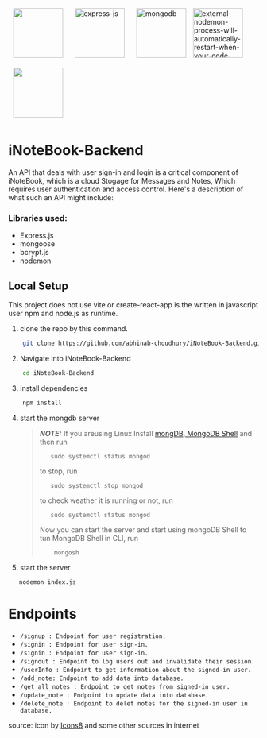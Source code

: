 
[<img style="margin:10px;" width="100" height="100" src="https://upload.wikimedia.org/wikipedia/commons/d/d9/Node.js_logo.svg" >](https://nodejs.org/en/docs)
[<img style="margin:10px;" width="100" height="100" src="https://img.icons8.com/nolan/100/express-js.png" alt="express-js"/>](https://expressjs.com/en/starter/installing.html)
[<img style="margin:10px;" width="100" height="100" src="https://img.icons8.com/color/100/mongodb.png" alt="mongodb"/>](https://www.mongodb.com/docs/)
[<img width="100" height="100" src="https://img.icons8.com/external-tal-revivo-green-tal-revivo/100/external-nodemon-process-will-automatically-restart-when-your-code-changes-logo-green-tal-revivo.png" alt="external-nodemon-process-will-automatically-restart-when-your-code-changes-logo-green-tal-revivo"/>](https://nodemon.io/)
[<img style="margin:10px;" width="100" height="100" src="https://img.icons8.com/clouds/100/spiral-bound-booklet.png" >](https://github.com/abhinab-choudhury/iNoteBook)



# iNoteBook-Backend

An API that deals with user sign-in and login is a critical component of iNoteBook, which is a cloud Stogage for Messages and Notes, Which requires user authentication and access control. Here's a description of what such an API might include:

### Libraries used:

- Express.js
- mongoose
- bcrypt.js
- nodemon


## Local Setup

This project does not use vite or create-react-app is the written in javascript user npm and node.js as runtime.

1. clone the repo by this command.
``` bash
    git clone https://github.com/abhinab-choudhury/iNoteBook-Backend.git 
```
2. Navigate into iNoteBook-Backend
``` bash
    cd iNoteBook-Backend 
```
3. install dependencies
``` bash
    npm install
```
4. start the mongdb server
   > **_NOTE:_** If you areusing Linux
   > Install [mongDB, MongoDB Shell](https://www.mongodb.com/) and
   > then run
   > ```
   >    sudo systemctl status mongod
   > ```
   > to stop, run
   > ```
   >    sudo systemctl stop mongod
   > ```
   > to check weather it is running or not, run
   > ```
   >    sudo systemctl status mongod
   > ```
   >
   > Now you can start the server and start using mongoDB Shell
   > to tun MongoDB Shell in CLI, run
   > ```
   >     mongosh
   > ```
   
5. start the server 
``` bash
   nodemon index.js
```

# Endpoints

- ```/signup : Endpoint for user registration.```
- ```/signin : Endpoint for user sign-in.```
- ```/signin : Endpoint for user sign-in.```
- ```/signout : Endpoint to log users out and invalidate their session.```
- ```/userInfo : Endpoint to get information about the signed-in user.```
- ```/add_note: Endpoint to add data into database.```
- ```/get_all_notes : Endpoint to get notes from signed-in user.``` 
- ```/update_note : Endpoint to update data into database.```
- ```/delete_note : Endpoint to delet notes for the signed-in user in database.```


source:
<a  href="https://icons8.com"></a> icon by <a href="https://icons8.com">Icons8</a> and some other sources  in internet
